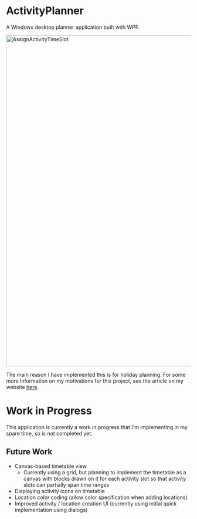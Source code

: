 # ActivityPlanner

A Windows desktop planner application built with WPF.

<img width="901" alt="AssignActivityTimeSlot" src="https://github.com/user-attachments/assets/a3985fa3-cf0c-4650-86f6-4103642ccfdf" />

The main reason I have implemented this is for holiday planning. For some more information on my motivations for this project, see the article on my website [here](https://thomasfisherse.github.io/2024-12-10-ActivityPlanner/).

# Work in Progress
This application is currently a work in progress that I'm implementing in my spare time, so is not completed yet.

## Future Work
- Canvas-based timetable view
  - Currently using a grid, but planning to implement the timetable as a canvas with blocks drawn on it for each activity slot so that activity slots can partially span time ranges
- Displaying activity icons on timetable
- Location color coding (allow color specification when adding locations)
- Improved activity / location creation UI (currently using initial quick implementation using dialogs)
